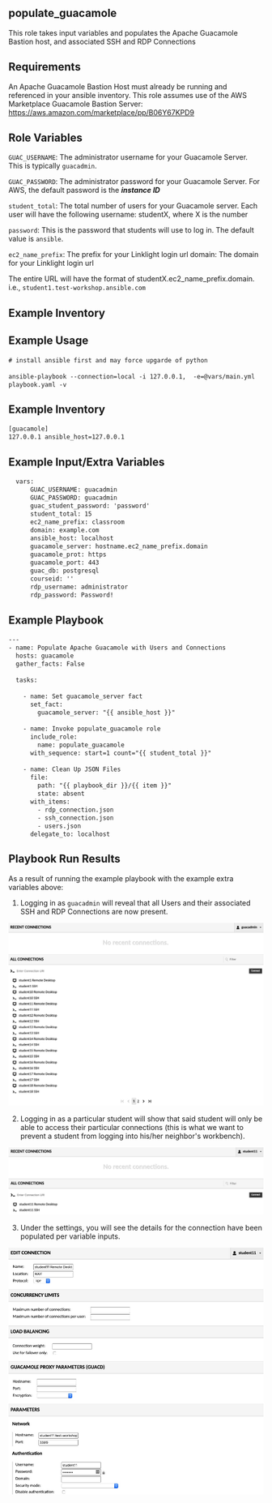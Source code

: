 populate_guacamole
--------------

This role takes input variables and populates the Apache Guacamole Bastion host, and associated SSH and RDP Connections


Requirements
------------
An Apache Guacamole Bastion Host must already be running and referenced in your ansible inventory. This role assumes use of the AWS Marketplace Guacamole Bastion Server: https://aws.amazon.com/marketplace/pp/B06Y67KPD9

Role Variables
--------------
`GUAC_USERNAME`: The administrator username for your Guacamole Server. This is typically `guacadmin`.

`GUAC_PASSWORD`: The administrator password for your Guacamole Server. For AWS, the default password is the ***instance ID***

`student_total`: The total number of users for your Guacamole server. Each user will have the following username: studentX, where X is the number

`password`: This is the password that students will use to log in. The default value is `ansible`.

`ec2_name_prefix`: The prefix for your Linklight login url
domain: The domain for your Linklight login url

The entire URL will have the format of studentX.ec2_name_prefix.domain. i.e., `student1.test-workshop.ansible.com`

Example Inventory
----------------

Example Usage
-------------

```
# install ansible first and may force upgarde of python

ansible-playbook --connection=local -i 127.0.0.1,  -e=@vars/main.yml playbook.yaml -v
```

Example Inventory
----------------

```
[guacamole]
127.0.0.1 ansible_host=127.0.0.1 
```

Example Input/Extra Variables
----------------
```
  vars:
      GUAC_USERNAME: guacadmin
      GUAC_PASSWORD: guacadmin
      guac_student_password: 'password'
      student_total: 15
      ec2_name_prefix: classroom
      domain: example.com
      ansible_host: localhost
      guacamole_server: hostname.ec2_name_prefix.domain
      guacamole_prot: https
      guacamole_port: 443
      guac_db: postgresql
      courseid: ''
      rdp_username: administrator
      rdp_password: Password!
```

Example Playbook
----------------

```
---
- name: Populate Apache Guacamole with Users and Connections
  hosts: guacamole
  gather_facts: False

  tasks:

    - name: Set guacamole_server fact
      set_fact:
        guacamole_server: "{{ ansible_host }}"

    - name: Invoke populate_guacamole role
      include_role:
        name: populate_guacamole
      with_sequence: start=1 count="{{ student_total }}"

    - name: Clean Up JSON Files
      file:
        path: "{{ playbook_dir }}/{{ item }}"
        state: absent
      with_items:
        - rdp_connection.json
        - ssh_connection.json
        - users.json
      delegate_to: localhost
```
Playbook Run Results
----------------

As a result of running the example playbook with the example extra variables above:

1) Logging in as `guacadmin` will reveal that all Users and their associated SSH and RDP Connections are now present.

![Guacamole Admin View](images/guacadmin_view.jpg)

2) Logging in as a particular student will show that said student will only be able to access their particular connections (this is what we want to prevent a student from logging into his/her neighbor's workbench).

![Student 11 View](images/student11_view.jpg)

3) Under the settings, you will see the details for the connection have been populated per variable inputs.

![RDP Connection Details](images/rdp_details.jpg)
